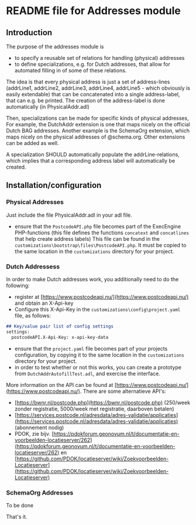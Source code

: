 # README file for Addresses module

## Introduction

The purpose of the addresses module is

- to specify a reusable set of relations for handling (physical) addresses
- to define specializations, e.g. for Dutch addresses, that allow for automated filling in of some of these relations.

The idea is that every physical address is just a set of address-lines
(addrLine1, addrLine2, addrLine3, addrLine4, addrLine5 - which obviously is easily extendable)
that can be concatenated into a single address-label, that can e.g. be printed.
The creation of the address-label is done automatically (in PhysicalAddr.adl)

Then, specializations can be made for specific kinds of physical addresses,
For example, the DutchAddr extension is one that maps nicely on the official Dutch BAG addresses.
Another example is the SchemaOrg extension, which maps nicely on the physical addresses of @schema.org.
Other extensions can be added as well.

A specialization SHOULD automatically populate the addrLine-relations,
which implies that a corresponding address label will automatically be created.

## Installation/configuration

### Physical Addresses

Just include the file PhysicalAddr.adl in your adl file.

- ensure that the `PostcodeAPI.php` file becomes part of the ExecEngine PHP-functions
  (this file defines the functions `concatext` and `concatlines` that help create address labels)
  This file can be found in the `customizations\bootstrap\files\PostcodeAPI.php`.
  It must be copied to the same location in the `customizations` directory for your project.

### Dutch Addressess

In order to make Dutch addresses work, you additionally need to do the following:

- register at [https://www.postcodeapi.nu/](https://www.postcodeapi.nu/) and obtain an X-Api-key
- Configure this X-Api-Key in the `customizations\config\project.yaml` file, as follows:

```markdown
## Key/value pair list of config settings
settings:
  postcodeAPI.X-Api-Key: x-api-key-data
```

- ensure that the `project.yaml` file becomes part of your projects configuration, by copying it to the same location in the `customizations` directory for your project.
- in order to test whether or not this works, you can create a prototype from `DutchAddrAutofillTest.adl`, and exercise the interface.

More information on the API can be found at [https://www.postcodeapi.nu/](https://www.postcodeapi.nu/). There are some alternatieve API's:

- [https://bwnr.nl/postcode.php](https://bwnr.nl/postcode.php) (250/week zonder registratie, 5000/week met registratie, daarboven betalen)
- [https://services.postcode.nl/adresdata/adres-validatie/applicaties](https://services.postcode.nl/adresdata/adres-validatie/applicaties) (abonnement nodig)
- PDOK, zie bijv. [https://pdokforum.geonovum.nl/t/documentatie-en-voorbeelden-locatieserver/262](https://pdokforum.geonovum.nl/t/documentatie-en-voorbeelden-locatieserver/262)
      en [https://github.com/PDOK/locatieserver/wiki/Zoekvoorbeelden-Locatieserver](https://github.com/PDOK/locatieserver/wiki/Zoekvoorbeelden-Locatieserver)

### SchemaOrg Addresses

To be done

That's it.